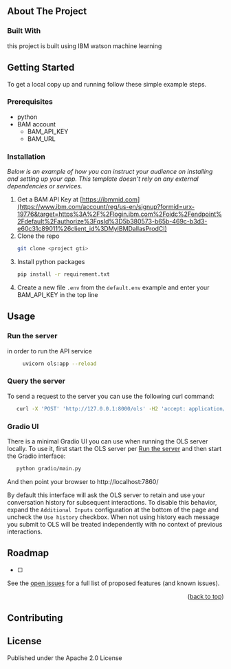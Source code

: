 
<!-- PROJECT LOGO -->



<!-- ABOUT THE PROJECT -->
## About The Project




### Built With
this project is built using IBM watson machine learning 



<!-- GETTING STARTED -->
## Getting Started

To get a local copy up and running follow these simple example steps.

### Prerequisites


* python 
* BAM account 
    - BAM_API_KEY
    - BAM_URL

### Installation

_Below is an example of how you can instruct your audience on installing and setting up your app. This template doesn't rely on any external dependencies or services._

1. Get a BAM API Key at [https://ibmmid.com](https://www.ibm.com/account/reg/us-en/signup?formid=urx-19776&target=https%3A%2F%2Flogin.ibm.com%2Foidc%2Fendpoint%2Fdefault%2Fauthorize%3FqsId%3D5b380573-b65b-469c-b3d3-e60c31c89011%26client_id%3DMyIBMDallasProdCI)
2. Clone the repo
   ```sh
   git clone <project gti>
   ```
3. Install python packages
   ```sh
   pip install -r requirement.txt
   ```
4. Create a new file `.env` from the `default.env` example and enter your BAM_API_KEY in the top line

<!-- USAGE EXAMPLES -->
## Usage

### Run the server
in order to run the API service  
   ```sh
        uvicorn ols:app --reload
   ```

### Query the server

To send a request to the server you can use the following curl command:
   ```sh
      curl -X 'POST' 'http://127.0.0.1:8000/ols' -H2 'accept: application/json' -H 'Content-Type: application/json' -d '{"query": "write a deployment yaml for the mongodb image"}'
   ```

### Gradio UI

There is a minimal Gradio UI you can use when running the OLS server locally.  To use it, first start the OLS server per [Run the server](#run-the-server) and then start the Gradio interface:

   ```sh
      python gradio/main.py
   ```

And then point your browser to http://localhost:7860/

By default this interface will ask the OLS server to retain and use your conversation history for subsequent interactions.  To disable this behavior, expand the `Additional Inputs` configuration at the bottom of the page and uncheck the `Use history` checkbox.  When not using history each message you submit to OLS will be treated independently with no context of previous interactions.

<!-- ROADMAP -->
## Roadmap

- [ ] 


See the [open issues](https://github.com/othneildrew/Best-README-Template/issues) for a full list of proposed features (and known issues).

<p align="right">(<a href="#readme-top">back to top</a>)</p>



<!-- CONTRIBUTING -->
## Contributing


<!-- LICENSE -->
## License
Published under the Apache 2.0 License


